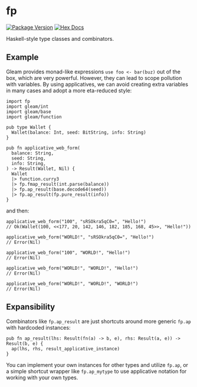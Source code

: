 # fp

[![Package Version](https://img.shields.io/hexpm/v/fp)](https://hex.pm/packages/fp)
[![Hex Docs](https://img.shields.io/badge/hex-docs-ffaff3)](https://hexdocs.pm/fp/)

Haskell-style type classes and combinators.

## Example

Gleam provides monad-like expressions `use foo <- bar(buz)` out of the box, which are very powerful. However, they can lead to scope pollution with variables. By using applicatives, we can avoid creating extra variables in many cases and adopt a more eta-reduced style:

```gleam
import fp
import gleam/int
import gleam/base
import gleam/function

pub type Wallet {
  Wallet(balance: Int, seed: BitString, info: String)
}

pub fn applicative_web_form(
  balance: String,
  seed: String,
  info: String,
) -> Result(Wallet, Nil) {
  Wallet
  |> function.curry3
  |> fp.fmap_result(int.parse(balance))
  |> fp.ap_result(base.decode64(seed))
  |> fp.ap_result(fp.pure_result(info))
}
```

and then:

```gleam
applicative_web_form("100", "sRSOkra5qC0=", "Hello!")
// Ok(Wallet(100, <<177, 20, 142, 146, 182, 185, 168, 45>>, "Hello!"))

applicative_web_form("WORLD!", "sRSOkra5qC0=", "Hello!")
// Error(Nil)

applicative_web_form("100", "WORLD!", "Hello!")
// Error(Nil)

applicative_web_form("WORLD!", "WORLD!", "Hello!")
// Error(Nil)

applicative_web_form("WORLD!", "WORLD!", "WORLD!")
// Error(Nil)
```

## Expansibility

Combinators like `fp.ap_result` are just shortcuts around more generic `fp.ap` with hardcoded instances:

```gleam
pub fn ap_result(lhs: Result(fn(a) -> b, e), rhs: Result(a, e)) -> Result(b, e) {
  ap(lhs, rhs, result_applicative_instance)
}
```

You can implement your own instances for other types and utilize `fp.ap`, or a simple shortcut wrapper like `fp.ap_mytype` to use applicative notation for working with your own types.
